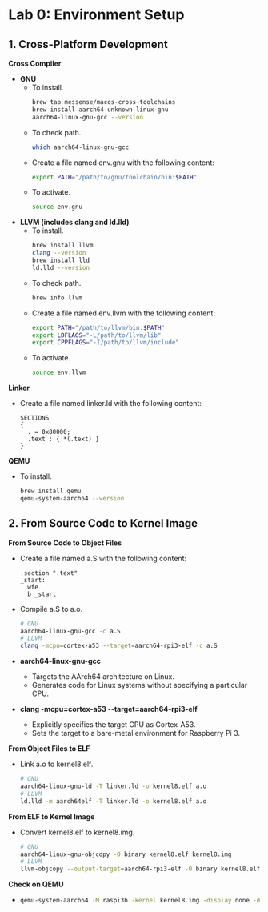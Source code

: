 # Lab 0: Environment Setup

## 1. Cross-Platform Development

**Cross Compiler**

- **GNU**
  - To install.
    ```bash
    brew tap messense/macos-cross-toolchains
    brew install aarch64-unknown-linux-gnu
    aarch64-linux-gnu-gcc --version
    ```
  - To check path.
    ```bash
    which aarch64-linux-gnu-gcc
    ```
  - Create a file named env.gnu with the following content:
    ```bash
    export PATH="/path/to/gnu/toolchain/bin:$PATH"
    ```
  - To activate.
    ```bash
    source env.gnu
    ```    
- **LLVM (includes clang and ld.lld)**
  - To install.
    ```bash
    brew install llvm
    clang --version
    brew install lld
    ld.lld --version
    ```
  - To check path.
    ```bash
    brew info llvm
    ```
  - Create a file named env.llvm with the following content:
    ```bash
    export PATH="/path/to/llvm/bin:$PATH"
    export LDFLAGS="-L/path/to/llvm/lib"
    export CPPFLAGS="-I/path/to/llvm/include"
    ```
  - To activate.
    ```bash
    source env.llvm
    ```

**Linker**

- Create a file named linker.ld with the following content:
  ```
  SECTIONS
  {
    . = 0x80000;
    .text : { *(.text) }
  }
  ```

**QEMU**

- To install.
  ```bash
  brew install qemu
  qemu-system-aarch64 --version
  ```
  
## 2. From Source Code to Kernel Image

**From Source Code to Object Files**

- Create a file named a.S with the following content:
  ```
  .section ".text"
  _start:
    wfe
    b _start
  ```
- Compile a.S to a.o.
  ```bash
  # GNU
  aarch64-linux-gnu-gcc -c a.S
  # LLVM
  clang -mcpu=cortex-a53 --target=aarch64-rpi3-elf -c a.S
  ```

- **aarch64-linux-gnu-gcc**  
  - Targets the AArch64 architecture on Linux.
  - Generates code for Linux systems without specifying a particular CPU.

- **clang -mcpu=cortex-a53 --target=aarch64-rpi3-elf**  
  - Explicitly specifies the target CPU as Cortex-A53.
  - Sets the target to a bare-metal environment for Raspberry Pi 3.

**From Object Files to ELF**

- Link a.o to kernel8.elf.
  ```bash
  # GNU
  aarch64-linux-gnu-ld -T linker.ld -o kernel8.elf a.o
  # LLVM
  ld.lld -m aarch64elf -T linker.ld -o kernel8.elf a.o
  ```

**From ELF to Kernel Image**

- Convert kernel8.elf to kernel8.img.
  ```bash
  # GNU
  aarch64-linux-gnu-objcopy -O binary kernel8.elf kernel8.img
  # LLVM
  llvm-objcopy --output-target=aarch64-rpi3-elf -O binary kernel8.elf kernle8.img
  ```
  
**Check on QEMU**

-
  ```bash
  qemu-system-aarch64 -M raspi3b -kernel kernel8.img -display none -d in_asm
  ```
